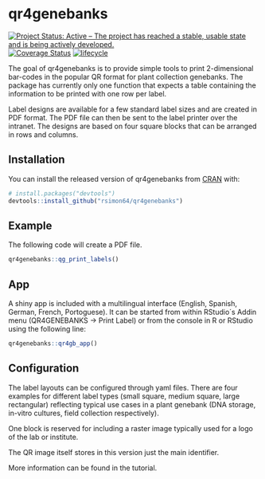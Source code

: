 
<!-- README.md is generated from README.Rmd. Please edit that file -->

# qr4genebanks

[![Project Status: Active – The project has reached a stable, usable
state and is being actively
developed.](https://www.repostatus.org/badges/latest/active.svg)](https://www.repostatus.org/#active)
[![Coverage
Status](https://img.shields.io/codecov/c/github/rsimon64/qr4genebanks/master.svg)](https://codecov.io/github/rsimon64/qr4genebanks?branch=master)
[![lifecycle](https://img.shields.io/badge/lifecycle-maturing-blue.svg)](https://www.tidyverse.org/lifecycle/#maturing)

The goal of qr4genebanks is to provide simple tools to print
2-dimensional bar-codes in the popular QR format for plant collection
genebanks. The package has currently only one function that expects a
table containing the information to be printed with one row per label.

Label designs are available for a few standard label sizes and are
created in PDF format. The PDF file can then be sent to the label
printer over the intranet. The designs are based on four square blocks
that can be arranged in rows and columns.

## Installation

You can install the released version of qr4genebanks from
[CRAN](https://CRAN.R-project.org) with:

``` r
# install.packages("devtools")
devtools::install_github("rsimon64/qr4genebanks")
```

## Example

The following code will create a PDF file.

``` r
qr4genebanks::qg_print_labels()
```

## App

A shiny app is included with a multilingual interface (English, Spanish,
German, French, Portoguese). It can be started from within RStudio´s
Addin menu (QR4GENEBANKS -\> Print Label) or from the console in R or
RStudio using the following line:

``` r
qr4genebanks::qr4gb_app()
```

## Configuration

The label layouts can be configured through yaml files. There are four
examples for different label types (small square, medium square, large
rectangular) reflecting typical use cases in a plant genebank (DNA
storage, in-vitro cultures, field collection respectively).

One block is reserved for including a raster image typically used for a
logo of the lab or institute.

The QR image itself stores in this version just the main identifier.

More information can be found in the tutorial.
